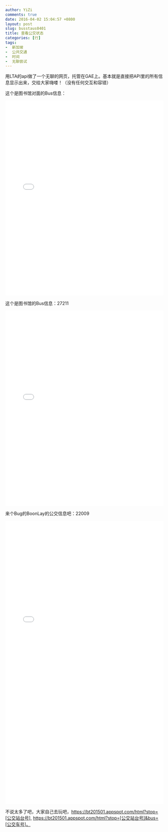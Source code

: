 ```yaml
---
author: YiZi
comments: true
date: 2016-04-02 15:04:57 +0800
layout: post
slug: busstaus0401
title: 查看公交状态
categories: [行]
tags:
-  新加坡
-  公共交通
-  时间
-  无聊尝试
---
```

用LTA的api做了一个无聊的网页，托管在GAE上。基本就是直接把API里的所有信息显示出来，交给大家嗨喽！（没有任何交互和容错）

这个是图书馆对面的Bus信息：

<iframe src="//bt201501.appspot.com/html?stop=27219" width="100%" height="620px" scrolling="yes" marginheight="0" frameborder="0"></iframe>

这个是图书馆的Bus信息：27211

<iframe src="//bt201501.appspot.com/html?stop=27211" width="100%" height="620px" scrolling="yes" marginheight="0" frameborder="0"></iframe>

来个Bug的BoonLay的公交信息吧：22009

<iframe src="//bt201501.appspot.com/html?stop=22009" width="100%" height="900px" scrolling="yes" marginheight="0" frameborder="0"></iframe>

不说太多了吧，大家自己去玩吧，https://bt201501.appspot.com/html?stop=[公交站台号], https://bt201501.appspot.com/html?stop=[公交站台号]&bus=[公交车号]。